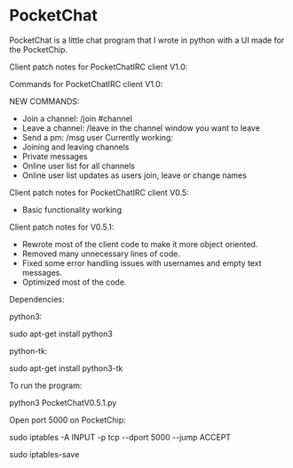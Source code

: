# PocketChat
PocketChat is a little chat program that I wrote in python with a UI made for the PocketChip.

Client patch notes for PocketChatIRC client V1.0:

Commands for PocketChatIRC client V1.0:

NEW COMMANDS:
- Join a channel: /join #channel
- Leave a channel: /leave in the channel window you want to leave
- Send a pm: /msg user
Currently working:  
- Joining and leaving channels
- Private messages
- Online user list for all channels
- Online user list updates as users join, leave or change names

Client patch notes for PocketChatIRC client V0.5:
- Basic functionality working

Client patch notes for V0.5.1:

- Rewrote most of the client code to make it more object oriented.
- Removed many unnecessary lines of code.
- Fixed some error handling issues with usernames and empty text messages.
- Optimized most of the code.

Dependencies:

python3:

sudo apt-get install python3

python-tk:

sudo apt-get install python3-tk

To run the program: 

python3 PocketChatV0.5.1.py

Open port 5000 on PocketChip:

sudo iptables -A INPUT -p tcp --dport 5000 --jump ACCEPT 

sudo iptables-save
